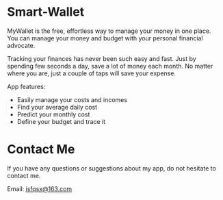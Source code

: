 # Smart-Wallet

MyWallet is the free, effortless way to manage your money in one place. You can manage your money and budget with your personal financial advocate.

Tracking your finances has never been such easy and fast. Just by spending few seconds a day, save a lot of money each month. No matter where you are, just a couple of taps will save your expense.

App features:
- Easily manage your costs and incomes
- Find your average daily cost
- Predict your monthly cost
- Define your budget and trace it	


# Contact Me

If you have any questions or suggestions about my app, do not hesitate to contact me.

Email: isfqsx@163.com
